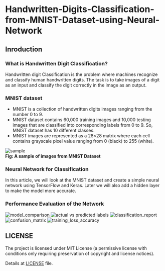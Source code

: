 # Handwritten-Digits-Classification-from-MNIST-Dataset-using-Neural-Network

## Inroduction

### What is Handwritten Digit Classification?
Handwritten digit Classification is the problem where machines recognize and classify human handwritten digits. The task is to take images of a digit as an input and classify the digit correctly in the image as an output.

### MNIST dataset
* MNIST is a collection of handwritten digits images ranging from the number 0 to 9. 
* MNIST dataset contains 60,000 training images and 10,000 testing images that are classified into corresponding labels from 0 to 9. So, MNIST dataset has 10 different classes.
* MNIST images are represented as a 28×28 matrix where each cell contains grayscale pixel value ranging from 0 (black) to 255 (white).

![sample](https://github.com/afrin110203/Handwritten-Digits-Classification-from-MNIST-Dataset-using-Deep-Learning/assets/7861918/da98c0a3-318b-4db2-a154-c25007c4f0fd)  
  **Fig: A sample of images from MNIST Dataset**

### Neural Network for Classification 

In this article, we will look at the MNIST dataset and create a simple neural network using TensorFlow and Keras. Later we will also add a hidden layer to make the model more accurate.

### Performance Evaluation of the Network
![model_comparison](https://github.com/afrin110203/Handwritten-Digits-Classification-from-MNIST-Dataset-using-Neural-Network/assets/7861918/c8f7c0dd-2eab-4e01-844e-14d7c6066c3d)
![actual vs predicted labels](https://github.com/afrin110203/Handwritten-Digits-Classification-from-MNIST-Dataset-using-Neural-Network/assets/7861918/27f71781-ea2d-4c99-90c7-e7ffaccf48db)
![classification_report](https://github.com/afrin110203/Handwritten-Digits-Classification-from-MNIST-Dataset-using-Neural-Network/assets/7861918/cec5e03b-1c01-4c37-8582-0a7e9af68393)
![confusion_matrix](https://github.com/afrin110203/Handwritten-Digits-Classification-from-MNIST-Dataset-using-Neural-Network/assets/7861918/49ac6079-5d8b-4e5b-bda7-7c7e0dfc0ce0)
![training_loss_accuracy](https://github.com/afrin110203/Handwritten-Digits-Classification-from-MNIST-Dataset-using-Neural-Network/assets/7861918/ddd93fe1-76d2-411e-a935-5972ed795996)

## LICENSE
The project is licensed under MIT License (a permissive license with conditions only requiring preservation of copyright and license notices).

Details at [LICENSE](https://github.com/afrin110203/Handwritten-Digits-Classification-from-MNIST-Dataset-using-Neural-Network/blob/main/LICENSE) file.
